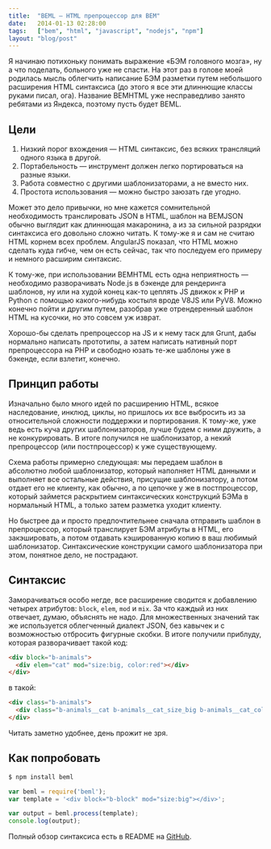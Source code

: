 ```yaml
---
title:  "BEML — HTML препроцессор для BEM"
date:   2014-01-13 02:28:00
tags:   ["bem", "html", "javascript", "nodejs", "npm"]
layout: "blog/post"
---
```


Я начинаю потихоньку понимать выражение «БЭМ головного мозга», ну а что поделать, больного уже не спасти. На этот раз в голове моей родилась мысль облегчить написание БЭМ разметки путем небольшого расширения HTML синтаксиса (до этого я все эти длиннющие классы руками писал, ога). Название BEMHTML уже несправедливо занято ребятами из Яндекса, поэтому пусть будет BEML.

<!-- cut -->

Цели
----

1. Низкий порог вхождения — HTML синтаксис, без всяких трансляций одного языка в другой.
2. Портабельность — инструмент должен легко портироваться на разные языки.
3. Работа совместно с другими шаблонизаторами, а не вместо них.
4. Простота использования — можно быстро заюзать где угодно.

Может это дело привычки, но мне кажется сомнительной необходимость транслировать JSON в HTML, шаблон на BEMJSON обычно выглядит как длиннющая макаронина, а из за сильной разрядки синтаксиса его довольно сложно читать. К тому-же я и сам не считаю HTML корнем всех проблем. AngularJS показал, что HTML можно сделать куда гибче, чем он есть сейчас, так что последуем его примеру и немного расширим синтаксис.

К тому-же, при использовании BEMHTML есть одна неприятность — необходимо разворачивать Node.js в бэкенде для рендеринга шаблонов, ну или на худой конец как-то цеплять JS движок к PHP и Python c помощью какого-нибудь костыля вроде V8JS или PyV8. Можно конечно пойти и другим путем, разобрав уже отрендеренный шаблон HTML на кусочки, но это совсем уж изврат.

Хорошо-бы сделать препроцессор на JS и к нему таск для Grunt, дабы нормально написать прототипы, а затем написать нативный порт препроцессора на PHP и свободно юзать те-же шаблоны уже в бэкенде, если взлетит, конечно.

## Принцип работы

Изначально было много идей по расширению HTML, всякое наследование, инклюд, циклы, но пришлось их все выбросить из за относительной сложности поддержки и портирования. К тому-же, уже ведь есть куча других шаблонизаторов, лучше будем с ними дружить, а не конкурировать. В итоге получился не шаблонизатор, а некий препроцессор (или постпроцессор) к уже существующему.

Схема работы примерно следующая: мы передаем шаблон в абсолютно любой шаблонизатор, который наполняет HTML данными и выполняет все остальные действия, присущие шаблонизатору, а потом отдает его не клиенту, как обычно, а по цепочке у же в постпроцессор, который займется раскрытием синтаксических конструкций БЭМа в нормальный HTML, а только затем разметка уходит клиенту.

Но быстрее да и просто предпочтительнее сначала отправить шаблон в препроцессор, который транслирует БЭМ атрибуты в HTML, его закэшировать, а потом отдавать кэшированную копию в ваш любимый шаблонизатор. Синтаксические конструкции самого шаблонизатора при этом, понятное дело, не пострадают.

## Синтаксис

Заморачиваться особо негде, все расширение сводится к добавлению четырех атрибутов: `block`, `elem`, `mod` и `mix`. За что каждый из них отвечает, думаю, объяснять не надо. Для множественных значений так же используется облегченный диалект JSON, без кавычек и с возможностью отбросить фигурные скобки. В итоге получили приблуду, которая разворачивает такой код:

```html
<div block="b-animals">
  <div elem="cat" mod="size:big, color:red"></div>
</div>
```

в такой:

```html
<div class="b-animals">
  <div class="b-animals__cat b-animals__cat_size_big b-animals__cat_color_red"></div>
</div>
```

Читать заметно удобнее, день прожит не зря.

## Как попробовать

```bash
$ npm install beml
```

```javascript
var beml = require('beml');
var template = '<div block="b-block" mod="size:big"></div>';

var output = beml.process(template);
console.log(output);
```

Полный обзор синтаксиса есть в README на [GitHub](https://github.com/zenwalker/node-beml).
